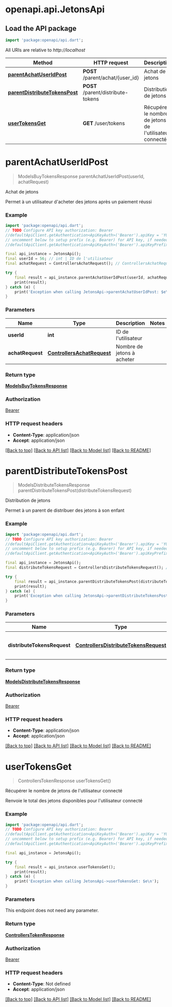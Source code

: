 # openapi.api.JetonsApi

## Load the API package
```dart
import 'package:openapi/api.dart';
```

All URIs are relative to *http://localhost*

Method | HTTP request | Description
------------- | ------------- | -------------
[**parentAchatUserIdPost**](JetonsApi.md#parentachatuseridpost) | **POST** /parent/achat/{user_id} | Achat de jetons
[**parentDistributeTokensPost**](JetonsApi.md#parentdistributetokenspost) | **POST** /parent/distribute-tokens | Distribution de jetons
[**userTokensGet**](JetonsApi.md#usertokensget) | **GET** /user/tokens | Récupérer le nombre de jetons de l'utilisateur connecté


# **parentAchatUserIdPost**
> ModelsBuyTokensResponse parentAchatUserIdPost(userId, achatRequest)

Achat de jetons

Permet à un utilisateur d'acheter des jetons après un paiement réussi

### Example
```dart
import 'package:openapi/api.dart';
// TODO Configure API key authorization: Bearer
//defaultApiClient.getAuthentication<ApiKeyAuth>('Bearer').apiKey = 'YOUR_API_KEY';
// uncomment below to setup prefix (e.g. Bearer) for API key, if needed
//defaultApiClient.getAuthentication<ApiKeyAuth>('Bearer').apiKeyPrefix = 'Bearer';

final api_instance = JetonsApi();
final userId = 56; // int | ID de l'utilisateur
final achatRequest = ControllersAchatRequest(); // ControllersAchatRequest | Nombre de jetons à acheter

try {
    final result = api_instance.parentAchatUserIdPost(userId, achatRequest);
    print(result);
} catch (e) {
    print('Exception when calling JetonsApi->parentAchatUserIdPost: $e\n');
}
```

### Parameters

Name | Type | Description  | Notes
------------- | ------------- | ------------- | -------------
 **userId** | **int**| ID de l'utilisateur | 
 **achatRequest** | [**ControllersAchatRequest**](ControllersAchatRequest.md)| Nombre de jetons à acheter | 

### Return type

[**ModelsBuyTokensResponse**](ModelsBuyTokensResponse.md)

### Authorization

[Bearer](../README.md#Bearer)

### HTTP request headers

 - **Content-Type**: application/json
 - **Accept**: application/json

[[Back to top]](#) [[Back to API list]](../README.md#documentation-for-api-endpoints) [[Back to Model list]](../README.md#documentation-for-models) [[Back to README]](../README.md)

# **parentDistributeTokensPost**
> ModelsDistributeTokensResponse parentDistributeTokensPost(distributeTokensRequest)

Distribution de jetons

Permet à un parent de distribuer des jetons à son enfant

### Example
```dart
import 'package:openapi/api.dart';
// TODO Configure API key authorization: Bearer
//defaultApiClient.getAuthentication<ApiKeyAuth>('Bearer').apiKey = 'YOUR_API_KEY';
// uncomment below to setup prefix (e.g. Bearer) for API key, if needed
//defaultApiClient.getAuthentication<ApiKeyAuth>('Bearer').apiKeyPrefix = 'Bearer';

final api_instance = JetonsApi();
final distributeTokensRequest = ControllersDistributeTokensRequest(); // ControllersDistributeTokensRequest | Détails de la distribution des jetons

try {
    final result = api_instance.parentDistributeTokensPost(distributeTokensRequest);
    print(result);
} catch (e) {
    print('Exception when calling JetonsApi->parentDistributeTokensPost: $e\n');
}
```

### Parameters

Name | Type | Description  | Notes
------------- | ------------- | ------------- | -------------
 **distributeTokensRequest** | [**ControllersDistributeTokensRequest**](ControllersDistributeTokensRequest.md)| Détails de la distribution des jetons | 

### Return type

[**ModelsDistributeTokensResponse**](ModelsDistributeTokensResponse.md)

### Authorization

[Bearer](../README.md#Bearer)

### HTTP request headers

 - **Content-Type**: application/json
 - **Accept**: application/json

[[Back to top]](#) [[Back to API list]](../README.md#documentation-for-api-endpoints) [[Back to Model list]](../README.md#documentation-for-models) [[Back to README]](../README.md)

# **userTokensGet**
> ControllersTokenResponse userTokensGet()

Récupérer le nombre de jetons de l'utilisateur connecté

Renvoie le total des jetons disponibles pour l'utilisateur connecté

### Example
```dart
import 'package:openapi/api.dart';
// TODO Configure API key authorization: Bearer
//defaultApiClient.getAuthentication<ApiKeyAuth>('Bearer').apiKey = 'YOUR_API_KEY';
// uncomment below to setup prefix (e.g. Bearer) for API key, if needed
//defaultApiClient.getAuthentication<ApiKeyAuth>('Bearer').apiKeyPrefix = 'Bearer';

final api_instance = JetonsApi();

try {
    final result = api_instance.userTokensGet();
    print(result);
} catch (e) {
    print('Exception when calling JetonsApi->userTokensGet: $e\n');
}
```

### Parameters
This endpoint does not need any parameter.

### Return type

[**ControllersTokenResponse**](ControllersTokenResponse.md)

### Authorization

[Bearer](../README.md#Bearer)

### HTTP request headers

 - **Content-Type**: Not defined
 - **Accept**: application/json

[[Back to top]](#) [[Back to API list]](../README.md#documentation-for-api-endpoints) [[Back to Model list]](../README.md#documentation-for-models) [[Back to README]](../README.md)

